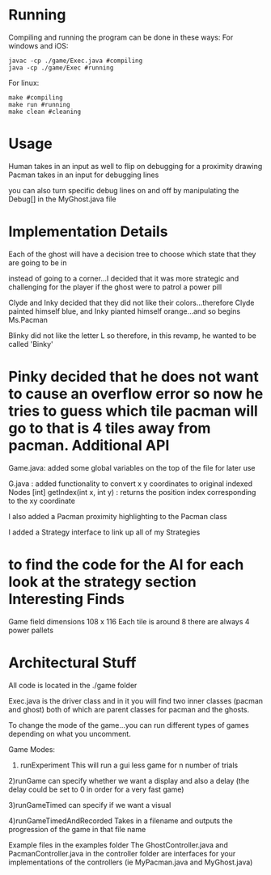 Running
===
Compiling and running the program can be done in these ways:
For windows and iOS:
	
	javac -cp ./game/Exec.java #compiling
	java -cp ./game/Exec #running

For linux:
	
	make #compiling
	make run #running
	make clean #cleaning

Usage
===
Human takes in an input as well to flip on debugging for a proximity drawing 
Pacman takes in an input for debugging lines

you can also turn specific debug lines on and off by manipulating the Debug[] in the MyGhost.java file

Implementation Details
===

Each of the ghost will have a decision tree to choose which state that they are going to be in

instead of going to a corner...I decided that it was more strategic and challenging for the player if the ghost were to patrol a power pill

Clyde and Inky decided that they did not like their colors...therefore Clyde painted himself blue, and Inky pianted himself orange...and so begins Ms.Pacman

Blinky did not like the letter L so therefore, in this revamp, he wanted to be called 'Binky'

Pinky decided that he does not want to cause an overflow error so now he tries to guess which tile pacman will go to that is 4 tiles away from pacman.
Additional API
===
Game.java:
added some global variables on the top of the file for later use

G.java :
added functionality to convert x y coordinates to original indexed Nodes
[int] getIndex(int x, int y) : returns the position index corresponding to the xy coordinate

I also added a Pacman proximity highlighting to the Pacman class

I added a Strategy interface to link up all of my Strategies

to find the code for the AI for each look at the strategy section
Interesting Finds
===
Game field dimensions 108 x 116
Each tile is around 8
there are always 4 power pallets

Architectural Stuff
===

All code is located in the ./game folder

Exec.java is the driver class and in it you will find two inner classes (pacman and ghost) both of which are parent classes for pacman and the ghosts.

To change the mode of the game...you can run different types of games depending on what you uncomment.

Game Modes:
1) runExperiment
This will run a gui less game for n number of trials

2)runGame
can specify whether we want a display and also a delay (the delay could be set to 0 in order for a very fast game)

3)runGameTimed
can specify if we want a visual

4)runGameTimedAndRecorded
Takes in a filename and outputs the progression of the game in that file name

Example files in the examples folder
The GhostController.java and PacmanController.java in the controller folder are interfaces for your implementations of the controllers (ie MyPacman.java and MyGhost.java)

